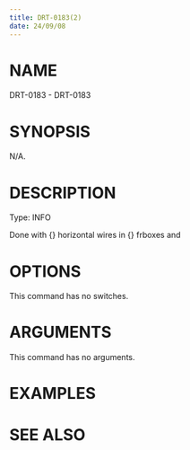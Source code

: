 ```yaml
---
title: DRT-0183(2)
date: 24/09/08
---
```


# NAME

DRT-0183 - DRT-0183

# SYNOPSIS

N/A.

# DESCRIPTION

Type: INFO

Done with {} horizontal wires in {} frboxes and

# OPTIONS

This command has no switches.

# ARGUMENTS

This command has no arguments.

# EXAMPLES

# SEE ALSO
